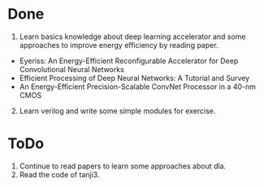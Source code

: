 # Done

1. Learn basics knowledge about deep learning accelerator and some approaches to improve energy efficiency by reading paper.
- Eyeriss: An Energy-Efficient Reconfigurable Accelerator for Deep Convolutional Neural Networks
- Efficient Processing of Deep Neural Networks: A Tutorial and Survey
- An Energy-Efficient Precision-Scalable ConvNet Processor in a 40-nm CMOS
2. Learn verilog and write some simple modules for exercise.

# ToDo

1. Continue to read papers to learn some approaches about dla.
2. Read the code of tanji3.
